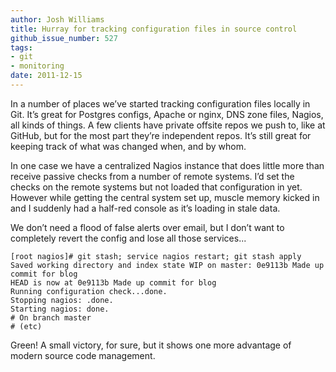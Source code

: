 ```yaml
---
author: Josh Williams
title: Hurray for tracking configuration files in source control
github_issue_number: 527
tags:
- git
- monitoring
date: 2011-12-15
---
```


In a number of places we’ve started tracking configuration files locally in Git. It’s great for Postgres configs, Apache or nginx, DNS zone files, Nagios, all kinds of things. A few clients have private offsite repos we push to, like at GitHub, but for the most part they’re independent repos. It’s still great for keeping track of what was changed when, and by whom.

In one case we have a centralized Nagios instance that does little more than receive passive checks from a number of remote systems. I’d set the checks on the remote systems but not loaded that configuration in yet. However while getting the central system set up, muscle memory kicked in and I suddenly had a half-red console as it’s loading in stale data.

We don’t need a flood of false alerts over email, but I don’t want to completely revert the config and lose all those services...

```plain
[root nagios]# git stash; service nagios restart; git stash apply
Saved working directory and index state WIP on master: 0e9113b Made up commit for blog
HEAD is now at 0e9113b Made up commit for blog
Running configuration check...done.
Stopping nagios: .done.
Starting nagios: done.
# On branch master
# (etc)
```

Green! A small victory, for sure, but it shows one more advantage of modern source code management.
